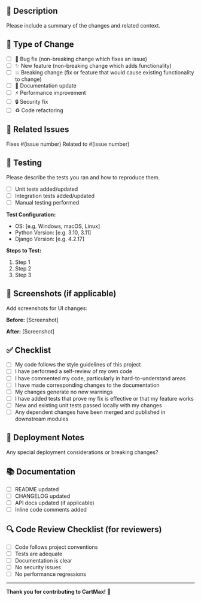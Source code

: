 ## 📝 Description
Please include a summary of the changes and related context.

## 🎯 Type of Change
- [ ] 🐛 Bug fix (non-breaking change which fixes an issue)
- [ ] ✨ New feature (non-breaking change which adds functionality)
- [ ] 💥 Breaking change (fix or feature that would cause existing functionality to change)
- [ ] 📝 Documentation update
- [ ] ⚡ Performance improvement
- [ ] 🔒 Security fix
- [ ] ♻️ Code refactoring

## 🔗 Related Issues
Fixes #(issue number)
Related to #(issue number)

## 🧪 Testing
Please describe the tests you ran and how to reproduce them.

- [ ] Unit tests added/updated
- [ ] Integration tests added/updated
- [ ] Manual testing performed

**Test Configuration:**
- OS: [e.g. Windows, macOS, Linux]
- Python Version: [e.g. 3.10, 3.11]
- Django Version: [e.g. 4.2.17]

**Steps to Test:**
1. Step 1
2. Step 2
3. Step 3

## 📸 Screenshots (if applicable)
Add screenshots for UI changes:

**Before:**
[Screenshot]

**After:**
[Screenshot]

## ✅ Checklist
- [ ] My code follows the style guidelines of this project
- [ ] I have performed a self-review of my own code
- [ ] I have commented my code, particularly in hard-to-understand areas
- [ ] I have made corresponding changes to the documentation
- [ ] My changes generate no new warnings
- [ ] I have added tests that prove my fix is effective or that my feature works
- [ ] New and existing unit tests passed locally with my changes
- [ ] Any dependent changes have been merged and published in downstream modules

## 🚀 Deployment Notes
Any special deployment considerations or breaking changes?

## 📚 Documentation
- [ ] README updated
- [ ] CHANGELOG updated
- [ ] API docs updated (if applicable)
- [ ] Inline code comments added

## 🔍 Code Review Checklist (for reviewers)
- [ ] Code follows project conventions
- [ ] Tests are adequate
- [ ] Documentation is clear
- [ ] No security issues
- [ ] No performance regressions

---

**Thank you for contributing to CartMax!** 🎉
